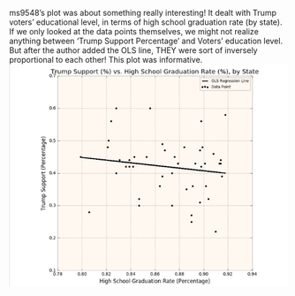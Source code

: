 ms9548’s plot was about something really interesting! It dealt with Trump voters’ educational level, in terms of high school graduation rate (by state). If we only looked at the data points themselves, we might not realize anything between ‘Trump Support Percentage’ and Voters’ education level. But after the author added the OLS line, THEY were sort of inversely proportional to each other! This plot was informative.
![](ms9548.png)
